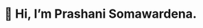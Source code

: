 # 👋 Hi, I’m Prashani Somawardena.



<!---
prashani97/prashani97 is a ✨ special ✨ repository because its `README.md` (this file) appears on your GitHub profile.
You can click the Preview link to take a look at your changes.
--->
